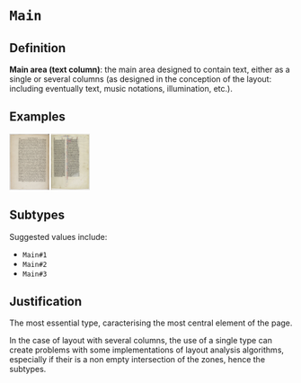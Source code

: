 # `Main`

## Definition

**Main area (text column)**: the main area designed to contain text, either as a single  or several columns (as designed in the conception of the layout: including eventually text, music notations, illumination, etc.).

## Examples

<img src="btv1b8601519p_f144.jpg" height="100px">
<img src="btv1b84259980_f47.jpg" height="100px">

## Subtypes

Suggested values include:

- `Main#1`
- `Main#2`
- `Main#3`

## Justification

The most essential type, caracterising the most central element of the page.


In the case of layout with several columns, the use of a single type can create problems with some implementations of layout analysis algorithms, especially if their is a non empty intersection of the zones, hence the subtypes.

